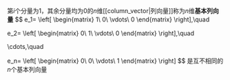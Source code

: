 第$i$个分量为$1$，其余分量均为$0$的$n$维[[column_vector|列向量]]称为$n$维**基本列向量**
$$
e_1=
\left[
\begin{matrix}
1\\
0\\
\vdots\\
0
\end{matrix}
\right],\quad

e_2=
\left[
\begin{matrix}
0\\
1\\ 
\vdots\\ 
0
\end{matrix}
\right],\quad


\cdots,\quad


e_n=
\left[
\begin{matrix} 
0\\ 
0\\ 
\vdots\\ 
1
\end{matrix} 
\right]
$$
是互不相同的$n$个基本列向量